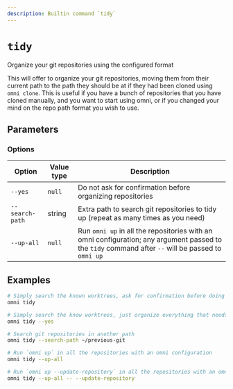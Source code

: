 ```yaml
---
description: Builtin command `tidy`
---
```


# `tidy`

Organize your git repositories using the configured format

This will offer to organize your git repositories, moving them from their current path to the path they should be at
if they had been cloned using `omni clone`. This is useful if you have a bunch of repositories that you have cloned
manually, and you want to start using omni, or if you changed your mind on the repo path format you wish to use.

## Parameters

### Options

| Option          | Value type | Description                                         |
|-----------------|------------|-----------------------------------------------------|
| `--yes` | `null` | Do not ask for confirmation before organizing repositories |
| `--search-path` | string | Extra path to search git repositories to tidy up (repeat as many times as you need) |
| `--up-all` | `null` | Run `omni up` in all the repositories with an omni configuration; any argument passed to the `tidy` command after `--` will be passed to `omni up` |

## Examples

```bash
# Simply search the known worktrees, ask for confirmation before doing anything
omni tidy

# Simply search the know worktrees, just organize everything that needs organizing
omni tidy --yes

# Search git repositories in another path
omni tidy --search-path ~/previous-git

# Run `omni up` in all the repositories with an omni configuration
omni tidy --up-all

# Run `omni up --update-repository` in all the repositories with an omni configuration
omni tidy --up-all -- --update-repository
```
